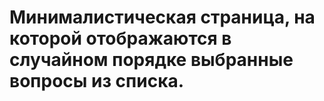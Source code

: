 # Минималистическая страница, на которой отображаются в случайном порядке выбранные вопросы из списка. 